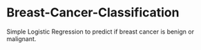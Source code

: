 # Breast-Cancer-Classification
Simple Logistic Regression to predict if breast cancer is benign or malignant.
